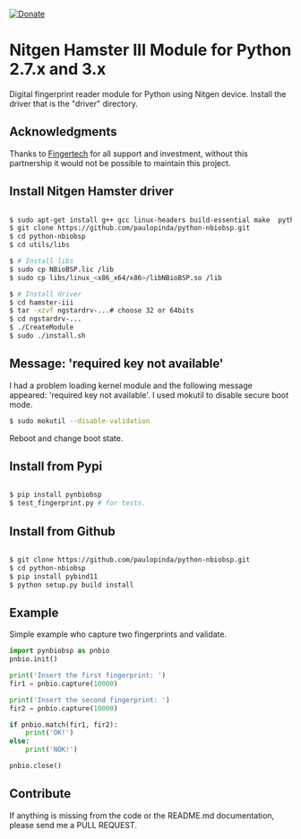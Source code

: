 [![Donate](https://img.shields.io/badge/Donate-PayPal-green.svg)](https://www.paypal.com/cgi-bin/webscr?cmd=_s-xclick&hosted_button_id=7EEF7MTNVWTS8)

# Nitgen Hamster III Module for Python 2.7.x and 3.x

Digital fingerprint reader module for Python using Nitgen device.
Install the driver that is the "driver" directory.

## Acknowledgments

Thanks to [Fingertech](http://www.fingertech.com.br) for all support and investment,
without this partnership it would not be possible to maintain this project.


## Install Nitgen Hamster driver

```bash

$ sudo apt-get install g++ gcc linux-headers build-essential make  python-dev autotools-dev libicu-dev libbz2-dev
$ git clone https://github.com/paulopinda/python-nbiobsp.git
$ cd python-nbiobsp
$ cd utils/libs

$ # Install libs
$ sudo cp NBioBSP.lic /lib
$ sudo cp libs/linux_<x86_x64/x86>/libNBioBSP.so /lib

$ # Install driver
$ cd hamster-iii
$ tar -xzvf ngstardrv-...# choose 32 or 64bits
$ cd ngstardrv-...
$ ./CreateModule
$ sudo ./install.sh

```

## Message: 'required key not available'

I had a problem loading kernel module and the following message appeared: 
'required key not available'. I used mokutil to disable secure boot mode.

```bash
$ sudo mokutil --disable-validation
```

Reboot and change boot state.

## Install from Pypi

```bash

$ pip install pynbiobsp
$ test_fingerprint.py # for tests.

```

## Install from Github

```bash

$ git clone https://github.com/paulopinda/python-nbiobsp.git
$ cd python-nbiobsp
$ pip install pybind11
$ python setup.py build install

```

## Example

Simple example who capture two fingerprints and validate.

```python
import pynbiobsp as pnbio
pnbio.init()

print('Insert the first fingerprint: ')
fir1 = pnbio.capture(10000)

print('Insert the second fingerprint: ')
fir2 = pnbio.capture(10000)

if pnbio.match(fir1, fir2):
    print('OK!')
else:
    print('NOK!')

pnbio.close()
```

## Contribute

If anything is missing from the code or the README.md documentation, please send me a PULL REQUEST.